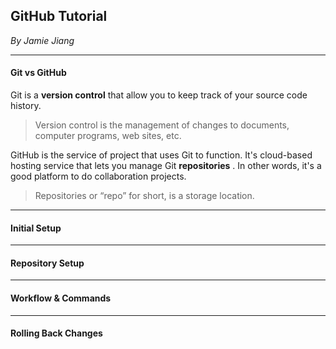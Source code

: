 ## GitHub Tutorial

_By Jamie Jiang_

--- 
#### Git vs GitHub
Git is a **version control** that allow you to keep track of your source code history.
> Version control is the management of changes to documents, computer programs, web sites, etc.

GitHub is the service of project that uses Git to function. It's cloud-based hosting service that lets you manage Git **repositories** . In other words, it's a good platform to do collaboration projects. 
> Repositories or “repo” for short, is a storage location.
---
#### Initial Setup

---
#### Repository Setup

--- 
#### Workflow & Commands

---
#### Rolling Back Changes